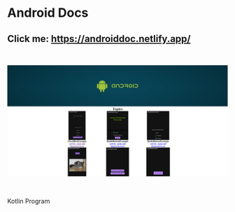 # Android Docs

## Click me: **https://androiddoc.netlify.app/**

<br>

![](assets/1.png)

<br>

Kotlin Program
